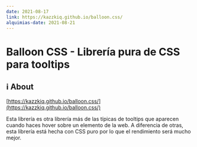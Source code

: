 ```yaml
---
date: 2021-08-17
link: https://kazzkiq.github.io/balloon.css/
alquimias-date: 2021-08-21
---
```


# Balloon CSS - Librería pura de CSS para tooltips

## ℹ️ About

[https://kazzkiq.github.io/balloon.css/](https://kazzkiq.github.io/balloon.css/)

Esta librería es otra librería más de las típicas de tooltips que aparecen cuando haces hover sobre un elemento de la web. A diferencia de otras, esta librería está hecha con CSS puro por lo que el rendimiento será mucho mejor.


